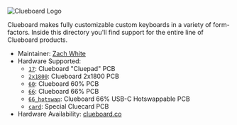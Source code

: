 ![Clueboard Logo](https://i.imgur.com/220uMry.png)

Clueboard makes fully customizable custom keyboards in a variety of form-factors. Inside this directory you'll find support for the entire line of Clueboard products.

* Maintainer: [Zach White](https://github.com/skullydazed)
* Hardware Supported:
  * [`17`](17/): Clueboard "Cluepad" PCB
  * [`2x1800`](2x1800/): Clueboard 2x1800 PCB
  * [`60`](60/): Clueboard 60% PCB
  * [`66`](66/): Clueboard 66% PCB
  * [`66_hotswap`](66_hotswap/): Clueboard 66% USB-C Hotswappable PCB
  * [`card`](card/): Special Cluecard PCB
* Hardware Availability: [clueboard.co](https://clueboard.co/)
